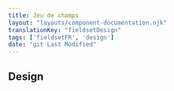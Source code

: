 ```yaml
---
title: Jeu de champs
layout: "layouts/component-documentation.njk"
translationKey: "fieldsetDesign"
tags: ['fieldsetFR', 'design']
date: "git Last Modified"
---
```


## Design